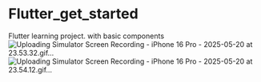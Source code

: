 # Flutter_get_started
Flutter learning project. with basic components
![Uploading Simulator Screen Recording - iPhone 16 Pro - 2025-05-20 at 23.53.32.gif…]()
![Uploading Simulator Screen Recording - iPhone 16 Pro - 2025-05-20 at 23.54.12.gif…]()

